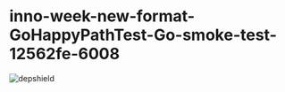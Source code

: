 # inno-week-new-format-GoHappyPathTest-Go-smoke-test-12562fe-6008

![depshield](https://cpeters1.dev.depshield.sonatype.org/badges/depshield-testing/inno-week-new-format-GoHappyPathTest-Go-smoke-test-12562fe-6008/depshield.svg)